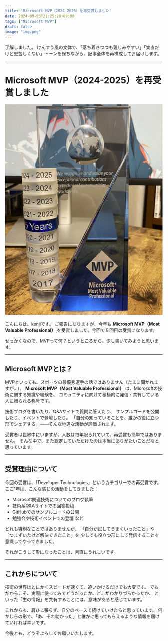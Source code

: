 ```yaml
---
title: 'Microsoft MVP（2024-2025）を再受賞しました'
date: 2024-09-03T21:25:20+09:00
tags: ["Microsoft MVP"]
draft: false
image: "img.png"
---
```


了解しました。
けんすう風の文体で、「落ち着きつつも親しみやすい」「実直だけど堅苦しくない」トーンを保ちながら、記事全体を再構成してお届けします。

---

# Microsoft MVP（2024-2025）を再受賞しました

![img\_1.png](img_1.png)

こんにちは、kenjiです。
ご報告になりますが、今年も **Microsoft MVP（Most Valuable Professional）** を受賞しました。今回で８回目の受賞になります。

せっかくなので、MVPって何？というところから、少し書いてみようと思います。

---

## Microsoft MVPとは？

MVPといっても、スポーツの最優秀選手の話ではありません（たまに聞かれますが…）。
**Microsoft MVP（Most Valuable Professional）** は、Microsoftの技術に関する知識や経験を、
コミュニティに向けて積極的に発信・共有している人に贈られる称号です。

技術ブログを書いたり、Q\&Aサイトで質問に答えたり、
サンプルコードを公開したり、イベントで登壇したり。
「自分の知っていることを、誰かの役に立つ形でシェアする」――そんな地道な活動が評価されます。

受賞者は世界中にいますが、人数は毎年限られていて、再受賞も簡単ではありません。
そんな中で、また認定していただけたのは本当にありがたいことだなと思っています。

---

## 受賞理由について

今回の受賞は、「Developer Technologies」というカテゴリーでの再受賞です。
ここ1年は、こんな感じの活動をしてきました：

* Microsoft関連技術についてのブログ執筆
* 技術系Q\&Aサイトでの回答投稿
* GitHubでのサンプルコードの公開
* 勉強会や技術イベントでの登壇 など

どれも特別なことではありませんが、
「自分が試してうまくいったこと」や「つまずいたけど解決できたこと」を
少しでも役立つ形にして発信することを意識してやってきました。

それがこうして形になったことは、素直にうれしいです。

---

## これからについて

技術の世界はとにかくスピードが速くて、追いかけるだけでも大変です。
でもだからこそ、実際に使ってみてどうだったか、どこがわかりづらかったか、
といった「生の情報」を共有することには、意味があると感じています。

これからも、肩ひじ張らず、自分のペースで続けていけたらと思っています。
何かしらの形で、「あ、それ助かった」と誰かに思ってもらえるような情報を届けていければ幸いです。

今後とも、どうぞよろしくお願いいたします。